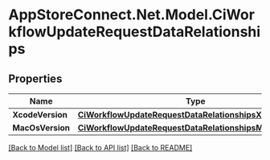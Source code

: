 # AppStoreConnect.Net.Model.CiWorkflowUpdateRequestDataRelationships

## Properties

Name | Type | Description | Notes
------------ | ------------- | ------------- | -------------
**XcodeVersion** | [**CiWorkflowUpdateRequestDataRelationshipsXcodeVersion**](CiWorkflowUpdateRequestDataRelationshipsXcodeVersion.md) |  | [optional] 
**MacOsVersion** | [**CiWorkflowUpdateRequestDataRelationshipsMacOsVersion**](CiWorkflowUpdateRequestDataRelationshipsMacOsVersion.md) |  | [optional] 

[[Back to Model list]](../README.md#documentation-for-models) [[Back to API list]](../README.md#documentation-for-api-endpoints) [[Back to README]](../README.md)

